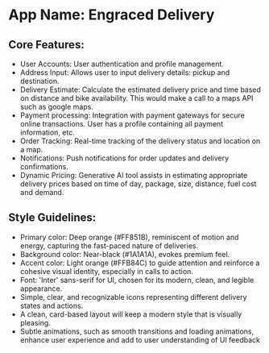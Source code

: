 # **App Name**: Engraced Delivery

## Core Features:

- User Accounts: User authentication and profile management.
- Address Input: Allows user to input delivery details: pickup and destination.
- Delivery Estimate: Calculate the estimated delivery price and time based on distance and bike availability. This would make a call to a maps API such as google maps.
- Payment processing: Integration with payment gateways for secure online transactions. User has a profile containing all payment information, etc.
- Order Tracking: Real-time tracking of the delivery status and location on a map.
- Notifications: Push notifications for order updates and delivery confirmations.
- Dynamic Pricing: Generative AI tool assists in estimating appropriate delivery prices based on time of day, package, size, distance, fuel cost and demand.

## Style Guidelines:

- Primary color: Deep orange (#FF851B), reminiscent of motion and energy, capturing the fast-paced nature of deliveries.
- Background color: Near-black (#1A1A1A), evokes premium feel.
- Accent color: Light orange (#FFB84C) to guide attention and reinforce a cohesive visual identity, especially in calls to action.
- Font: 'Inter' sans-serif for UI, chosen for its modern, clean, and legible appearance.
- Simple, clear, and recognizable icons representing different delivery states and actions.
- A clean, card-based layout will keep a modern style that is visually pleasing.
- Subtle animations, such as smooth transitions and loading animations, enhance user experience and add to user understanding of UI feedback